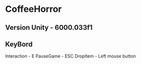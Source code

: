 # CoffeeHorror

## Version Unity - 6000.033f1

## KeyBord
Interaction - E
PauseGame - ESC
DropItem - Left mouse button
